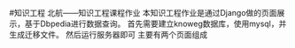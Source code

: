 #知识工程
北航——知识工程课程作业
本知识工程作业是通过Django做的页面展示，基于Dbpedia进行数据查询。
首先需要建立knoweg数据库，使用mysql，并生成迁移文件。
然后运行服务器即可
主要有两个页面组成

